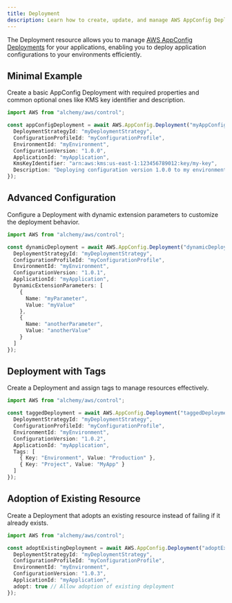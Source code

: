 ```yaml
---
title: Deployment
description: Learn how to create, update, and manage AWS AppConfig Deployments using Alchemy Cloud Control.
---
```


The Deployment resource allows you to manage [AWS AppConfig Deployments](https://docs.aws.amazon.com/appconfig/latest/userguide/) for your applications, enabling you to deploy application configurations to your environments efficiently.

## Minimal Example

Create a basic AppConfig Deployment with required properties and common optional ones like KMS key identifier and description.

```ts
import AWS from "alchemy/aws/control";

const appConfigDeployment = await AWS.AppConfig.Deployment("myAppConfigDeployment", {
  DeploymentStrategyId: "myDeploymentStrategy",
  ConfigurationProfileId: "myConfigurationProfile",
  EnvironmentId: "myEnvironment",
  ConfigurationVersion: "1.0.0",
  ApplicationId: "myApplication",
  KmsKeyIdentifier: "arn:aws:kms:us-east-1:123456789012:key/my-key",
  Description: "Deploying configuration version 1.0.0 to my environment"
});
```

## Advanced Configuration

Configure a Deployment with dynamic extension parameters to customize the deployment behavior.

```ts
import AWS from "alchemy/aws/control";

const dynamicDeployment = await AWS.AppConfig.Deployment("dynamicDeployment", {
  DeploymentStrategyId: "myDeploymentStrategy",
  ConfigurationProfileId: "myConfigurationProfile",
  EnvironmentId: "myEnvironment",
  ConfigurationVersion: "1.0.1",
  ApplicationId: "myApplication",
  DynamicExtensionParameters: [
    {
      Name: "myParameter",
      Value: "myValue"
    },
    {
      Name: "anotherParameter",
      Value: "anotherValue"
    }
  ]
});
```

## Deployment with Tags

Create a Deployment and assign tags to manage resources effectively.

```ts
import AWS from "alchemy/aws/control";

const taggedDeployment = await AWS.AppConfig.Deployment("taggedDeployment", {
  DeploymentStrategyId: "myDeploymentStrategy",
  ConfigurationProfileId: "myConfigurationProfile",
  EnvironmentId: "myEnvironment",
  ConfigurationVersion: "1.0.2",
  ApplicationId: "myApplication",
  Tags: [
    { Key: "Environment", Value: "Production" },
    { Key: "Project", Value: "MyApp" }
  ]
});
```

## Adoption of Existing Resource

Create a Deployment that adopts an existing resource instead of failing if it already exists.

```ts
import AWS from "alchemy/aws/control";

const adoptExistingDeployment = await AWS.AppConfig.Deployment("adoptExistingDeployment", {
  DeploymentStrategyId: "myDeploymentStrategy",
  ConfigurationProfileId: "myConfigurationProfile",
  EnvironmentId: "myEnvironment",
  ConfigurationVersion: "1.0.3",
  ApplicationId: "myApplication",
  adopt: true // Allow adoption of existing deployment
});
```